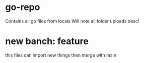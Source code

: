 # go-repo
Contains all go files from locals
Will note all folder uploads desc!

# new banch: feature

this files can import new things then merge with main